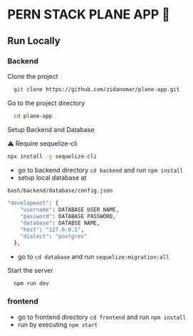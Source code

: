 # PERN STACK PLANE APP 🚀

## Run Locally

### Backend

Clone the project

```bash
  git clone https://github.com/zidanomar/plane-app.git
```

Go to the project directory

```bash
  cd plane-app
```

Setup Backend and Database

⚠️ Require sequelize-cli

```bash
npx install -g sequelize-cli
```

- go to backend directory `cd backend` and run `npm install`
- setup local database at

```bash
bash/backend/database/config.json
```

```bash
"development": {
    "username": DATABASE USER NAME,
    "password": DATABASE PASSWORD,
    "database": DATABSE NAME,
    "host": "127.0.0.1",
    "dialect": "postgres"
  },
```

- go to `cd database` and run `sequelize:migration:all`

Start the server

```bash
  npm run dev
```

### frontend

- go to frontend directory `cd frontend` and run `npm install`
- run by executing `npm start`
